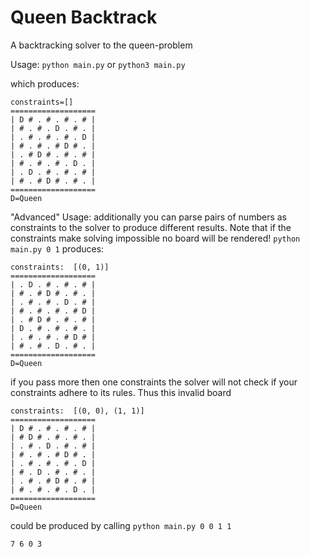# Queen Backtrack

A backtracking solver to the queen-problem

Usage:
`python main.py` or `python3 main.py`

which produces:
```
constraints=[]
===================
| D # . # . # . # |
| # . # . D . # . |
| . # . # . # . D |
| # . # . # D # . |
| . # D # . # . # |
| # . # . # . D . |
| . D . # . # . # |
| # . # D # . # . |
===================
D=Queen
```

"Advanced" Usage:
additionally you can parse pairs of numbers as constraints to the solver to produce different results.
Note that if the constraints make solving impossible no board will be rendered!
`python main.py 0 1` 
produces:
```
constraints:  [(0, 1)]
===================
| . D . # . # . # |
| # . # D # . # . |
| . # . # . D . # |
| # . # . # . # D |
| . # D # . # . # |
| D . # . # . # . |
| . # . # . # D # |
| # . # . D . # . |
===================
D=Queen
```

if you pass more then one constraints the solver will not check if your constraints adhere to its rules.
Thus this invalid board
```
constraints:  [(0, 0), (1, 1)]
===================
| D # . # . # . # |
| # D # . # . # . |
| . # . D . # . # |
| # . # . # D # . |
| . # . # . # . D |
| # . D . # . # . |
| . # . # D # . # |
| # . # . # . D . |
===================
D=Queen
```
could be produced by calling `python main.py 0 0 1 1`

`7 6 0 3`
